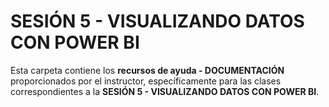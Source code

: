 # SESIÓN 5 - VISUALIZANDO DATOS CON POWER BI

Esta carpeta contiene los **recursos de ayuda - DOCUMENTACIÓN** proporcionados por el instructor, específicamente para las clases correspondientes a la **SESIÓN 5 - VISUALIZANDO DATOS CON POWER BI**.
